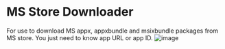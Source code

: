 # MS Store Downloader
For use to download MS appx, appxbundle and msixbundle packages from MS store. You just need to know app URL or app ID.
![image](https://user-images.githubusercontent.com/32540571/188406347-a9aae927-f03c-4427-8cf5-eccb8b53e679.png)
